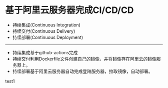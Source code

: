 # 基于阿里云服务器完成CI/CD/CD
- 持续集成(Continuous Integration)
- 持续交付(Continuous Delivery)
- 持续部署(Continuous Deployment)
---
- 持续集成基于github-actions完成
- 持续交付利用Dockerfile文件创建自己的镜像，并将镜像存在阿里云的镜像服务器上。
- 持续部署基于阿里云服务器自动完成登陆服务器，拉取镜像，自动部署。

test1